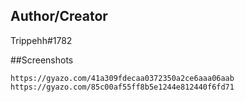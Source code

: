 ## Author/Creator
Trippehh#1782

##Screenshots
```
https://gyazo.com/41a309fdecaa0372350a2ce6aaa06aab
https://gyazo.com/85c00af55ff8b5e1244e812440f6fd71
```